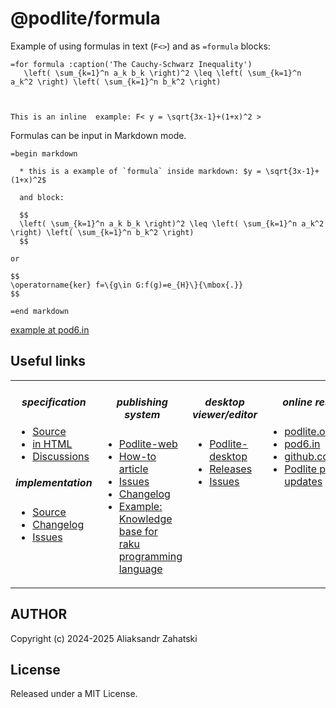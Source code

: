 # @podlite/formula

Example of using formulas in text (`F<>`) and as `=formula` blocks:

```
=for formula :caption('The Cauchy-Schwarz Inequality')
   \left( \sum_{k=1}^n a_k b_k \right)^2 \leq \left( \sum_{k=1}^n a_k^2 \right) \left( \sum_{k=1}^n b_k^2 \right)



This is an inline  example: F< y = \sqrt{3x-1}+(1+x)^2 >
```

Formulas can be input in Markdown mode.

```
=begin markdown

  * this is a example of `formula` inside markdown: $y = \sqrt{3x-1}+(1+x)^2$

  and block:

  $$
  \left( \sum_{k=1}^n a_k b_k \right)^2 \leq \left( \sum_{k=1}^n a_k^2 \right) \left( \sum_{k=1}^n b_k^2 \right)
  $$

or

$$
\operatorname{ker} f=\{g\in G:f(g)=e_{H}\}{\mbox{.}}
$$

=end markdown
```

[example at pod6.in](http://pod6.in/#p=%3Dfor+formula+%3Acaption%28%27The+Cauchy-Schwarz+Inequality%27%29%0A+++%5Cleft%28+%5Csum_%7Bk%3D1%7D%5En+a_k+b_k+%5Cright%29%5E2+%5Cleq+%5Cleft%28+%5Csum_%7Bk%3D1%7D%5En+a_k%5E2+%5Cright%29+%5Cleft%28+%5Csum_%7Bk%3D1%7D%5En+b_k%5E2+%5Cright%29%0A%0A%0A%0AThis+is+an+inline++example%3A+F%3C+y+%3D+%5Csqrt%7B3x-1%7D%2B%281%2Bx%29%5E2+%3E%0A%0A%3Dbegin+markdown%0A%0A++*+this+is+a+example+of+%60formula%60+inside+markdown%3A+%24y+%3D+%5Csqrt%7B3x-1%7D%2B%281%2Bx%29%5E2%24%0A++%0A++and+block%3A+%0A++%0A++%24%24%0A++%5Cleft%28+%5Csum_%7Bk%3D1%7D%5En+a_k+b_k+%5Cright%29%5E2+%5Cleq+%5Cleft%28+%5Csum_%7Bk%3D1%7D%5En+a_k%5E2+%5Cright%29+%5Cleft%28+%5Csum_%7Bk%3D1%7D%5En+b_k%5E2+%5Cright%29%0A++%24%24%0A++%0A++%0A%0A%3Dend+markdown%0A%0A)

## Useful links

<div align="center">
<table border=0><tr><td valign=top><div align="center">

##### specification

</div>

- [Source](https://github.com/podlite/podlite-specs)
- [in HTML](https://podlite.org/specification)
- [Discussions](https://github.com/podlite/podlite-specs/discussions)

<div align="center">

##### implementation

</div>

- [Source](https://github.com/podlite/podlite)
- [Changelog](https://github.com/podlite/podlite/releases)
- [Issues](https://github.com/podlite/podlite/issues)

</td><td valign=top><div align="center">

##### publishing system

</div>

- [Podlite-web](https://github.com/podlite/podlite-web)
- [How-to article](https://zahatski.com/2022/8/23/1/start-you-own-blog-site-with-podlite-for-web)
- [Issues](https://github.com/podlite/podlite-specs/issues)
- [Changelog](https://github.com/podlite/podlite-web/releases)
- [Example: Knowledge base for <br/> raku programming language](https://raku-knowledge-base.podlite.org/)

</td><td valign=top><div align="center">
  
##### desktop viewer/editor

</div>

- [Podlite-desktop](https://github.com/podlite/podlite-desktop)
- [Releases](https://github.com/podlite/podlite-desktop/releases)
- [Issues](https://github.com/podlite/podlite-desktop/issues)

</td><td valign=top><div align="center">

##### online resurces

 </div>

- [podlite.org](https://podlite.org)
- [pod6.in](https://pod6.in/)
- [github.com/podlite](https://github.com/podlite/)
- [Podlite project updates](https://podlite.org/contents)

</td></tr></table>
</div>

## AUTHOR

Copyright (c) 2024-2025 Aliaksandr Zahatski

## License

Released under a MIT License.
